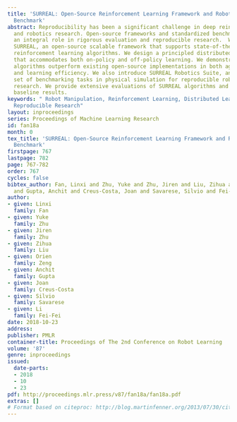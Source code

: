```yaml
---
title: 'SURREAL: Open-Source Reinforcement Learning Framework and Robot Manipulation
  Benchmark'
abstract: Reproducibility has been a significant challenge in deep reinforcement learning
  and robotics research. Open-source frameworks and standardized benchmarks can serve
  an integral role in rigorous evaluation and reproducible research.  We introduce
  SURREAL, an open-source scalable framework that supports state-of-the-art distributed
  reinforcement learning algorithms. We design a principled distributed learning formulation
  that accommodates both on-policy and off-policy learning. We demonstrate that SURREAL
  algorithms outperform existing open-source implementations in both agent performance
  and learning efficiency. We also introduce SURREAL Robotics Suite, an accessible
  set of benchmarking tasks in physical simulation for reproducible robot manipulation
  research. We provide extensive evaluations of SURREAL algorithms and establish strong
  baseline results.
keywords: " Robot Manipulation, Reinforcement Learning, Distributed Learning Systems,
  Reproducible Research"
layout: inproceedings
series: Proceedings of Machine Learning Research
id: fan18a
month: 0
tex_title: 'SURREAL: Open-Source Reinforcement Learning Framework and Robot Manipulation
  Benchmark'
firstpage: 767
lastpage: 782
page: 767-782
order: 767
cycles: false
bibtex_author: Fan, Linxi and Zhu, Yuke and Zhu, Jiren and Liu, Zihua and Zeng, Orien
  and Gupta, Anchit and Creus-Costa, Joan and Savarese, Silvio and Fei-Fei, Li
author:
- given: Linxi
  family: Fan
- given: Yuke
  family: Zhu
- given: Jiren
  family: Zhu
- given: Zihua
  family: Liu
- given: Orien
  family: Zeng
- given: Anchit
  family: Gupta
- given: Joan
  family: Creus-Costa
- given: Silvio
  family: Savarese
- given: Li
  family: Fei-Fei
date: 2018-10-23
address: 
publisher: PMLR
container-title: Proceedings of The 2nd Conference on Robot Learning
volume: '87'
genre: inproceedings
issued:
  date-parts:
  - 2018
  - 10
  - 23
pdf: http://proceedings.mlr.press/v87/fan18a/fan18a.pdf
extras: []
# Format based on citeproc: http://blog.martinfenner.org/2013/07/30/citeproc-yaml-for-bibliographies/
---
```

